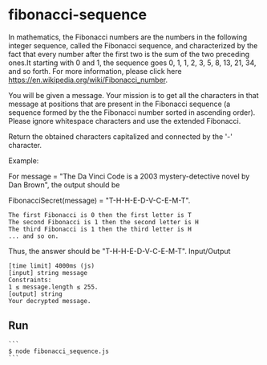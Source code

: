 # fibonacci-sequence

In mathematics, the Fibonacci numbers are the numbers in the following integer sequence, called the Fibonacci sequence, and characterized by the fact that every number after the first two is the sum of the two preceding ones.It starting with 0 and 1, the sequence goes 0, 1, 1, 2, 3, 5, 8, 13, 21, 34, and so forth. For more information, please click here https://en.wikipedia.org/wiki/Fibonacci_number.

You will be given a message. Your mission is to get all the characters in that message at positions that are present in the Fibonacci sequence (a sequence formed by the the Fibonacci number sorted in ascending order). Please ignore whitespace characters and use the extended Fibonacci.

Return the obtained characters capitalized and connected by the '-' character.

Example:

For message = "The Da Vinci Code is a 2003 mystery-detective novel by Dan Brown",
the output should be

FibonacciSecret(message) = "T-H-H-E-D-V-C-E-M-T".

    The first Fibonacci is 0 then the first letter is T
    The second Fibonacci is 1 then the second letter is H
    The third Fibonacci is 1 then the third letter is H
    ... and so on.

Thus, the answer should be "T-H-H-E-D-V-C-E-M-T".
Input/Output

    [time limit] 4000ms (js)
    [input] string message
    Constraints:
    1 ≤ message.length ≤ 255.
    [output] string
    Your decrypted message.

    
## Run ##

    ```
    $ node fibonacci_sequence.js
    ```
